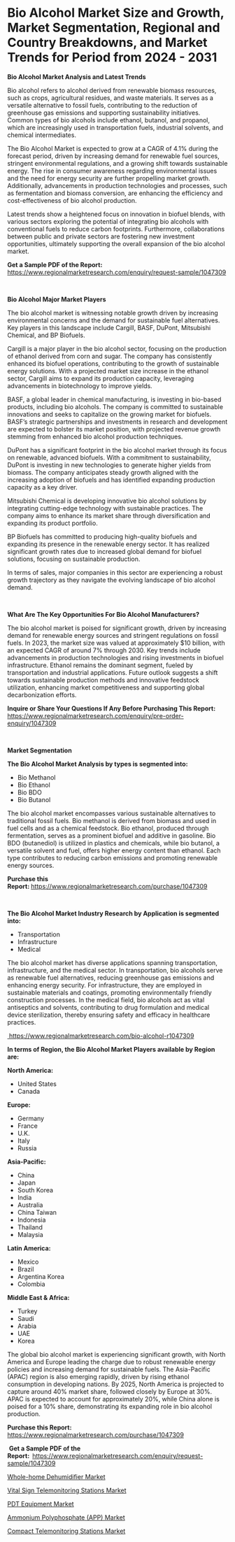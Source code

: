 <p><h1>Bio Alcohol Market Size and Growth, Market Segmentation, Regional and Country Breakdowns, and Market Trends for Period from 2024 -  2031</h1></p><p><strong>Bio Alcohol Market Analysis and Latest Trends</strong></p>
<p><p>Bio alcohol refers to alcohol derived from renewable biomass resources, such as crops, agricultural residues, and waste materials. It serves as a versatile alternative to fossil fuels, contributing to the reduction of greenhouse gas emissions and supporting sustainability initiatives. Common types of bio alcohols include ethanol, butanol, and propanol, which are increasingly used in transportation fuels, industrial solvents, and chemical intermediates.</p><p>The Bio Alcohol Market is expected to grow at a CAGR of 4.1% during the forecast period, driven by increasing demand for renewable fuel sources, stringent environmental regulations, and a growing shift towards sustainable energy. The rise in consumer awareness regarding environmental issues and the need for energy security are further propelling market growth. Additionally, advancements in production technologies and processes, such as fermentation and biomass conversion, are enhancing the efficiency and cost-effectiveness of bio alcohol production.</p><p>Latest trends show a heightened focus on innovation in biofuel blends, with various sectors exploring the potential of integrating bio alcohols with conventional fuels to reduce carbon footprints. Furthermore, collaborations between public and private sectors are fostering new investment opportunities, ultimately supporting the overall expansion of the bio alcohol market.</p></p>
<p><strong>Get a Sample PDF of the Report:&nbsp;</strong> <a href="https://www.regionalmarketresearch.com/enquiry/request-sample/1047309">https://www.regionalmarketresearch.com/enquiry/request-sample/1047309</a></p>
<p>&nbsp;</p>
<p><strong>Bio Alcohol Major Market Players</strong></p>
<p><p>The bio alcohol market is witnessing notable growth driven by increasing environmental concerns and the demand for sustainable fuel alternatives. Key players in this landscape include Cargill, BASF, DuPont, Mitsubishi Chemical, and BP Biofuels.</p><p>Cargill is a major player in the bio alcohol sector, focusing on the production of ethanol derived from corn and sugar. The company has consistently enhanced its biofuel operations, contributing to the growth of sustainable energy solutions. With a projected market size increase in the ethanol sector, Cargill aims to expand its production capacity, leveraging advancements in biotechnology to improve yields.</p><p>BASF, a global leader in chemical manufacturing, is investing in bio-based products, including bio alcohols. The company is committed to sustainable innovations and seeks to capitalize on the growing market for biofuels. BASF’s strategic partnerships and investments in research and development are expected to bolster its market position, with projected revenue growth stemming from enhanced bio alcohol production techniques.</p><p>DuPont has a significant footprint in the bio alcohol market through its focus on renewable, advanced biofuels. With a commitment to sustainability, DuPont is investing in new technologies to generate higher yields from biomass. The company anticipates steady growth aligned with the increasing adoption of biofuels and has identified expanding production capacity as a key driver.</p><p>Mitsubishi Chemical is developing innovative bio alcohol solutions by integrating cutting-edge technology with sustainable practices. The company aims to enhance its market share through diversification and expanding its product portfolio. </p><p>BP Biofuels has committed to producing high-quality biofuels and expanding its presence in the renewable energy sector. It has realized significant growth rates due to increased global demand for biofuel solutions, focusing on sustainable production.</p><p>In terms of sales, major companies in this sector are experiencing a robust growth trajectory as they navigate the evolving landscape of bio alcohol demand.</p></p>
<p>&nbsp;</p>
<p><strong>What Are The Key Opportunities For Bio Alcohol Manufacturers?</strong></p>
<p><p>The bio alcohol market is poised for significant growth, driven by increasing demand for renewable energy sources and stringent regulations on fossil fuels. In 2023, the market size was valued at approximately $10 billion, with an expected CAGR of around 7% through 2030. Key trends include advancements in production technologies and rising investments in biofuel infrastructure. Ethanol remains the dominant segment, fueled by transportation and industrial applications. Future outlook suggests a shift towards sustainable production methods and innovative feedstock utilization, enhancing market competitiveness and supporting global decarbonization efforts.</p></p>
<p><strong>Inquire or Share Your Questions If Any Before Purchasing This Report:</strong> <a href="https://www.regionalmarketresearch.com/enquiry/pre-order-enquiry/1047309">https://www.regionalmarketresearch.com/enquiry/pre-order-enquiry/1047309</a></p>
<p>&nbsp;</p>
<p><strong>Market Segmentation</strong></p>
<p><strong>The Bio Alcohol Market Analysis by types is segmented into:</strong></p>
<p><ul><li>Bio Methanol</li><li>Bio Ethanol</li><li>Bio BDO</li><li>Bio Butanol</li></ul></p>
<p><p>The bio alcohol market encompasses various sustainable alternatives to traditional fossil fuels. Bio methanol is derived from biomass and used in fuel cells and as a chemical feedstock. Bio ethanol, produced through fermentation, serves as a prominent biofuel and additive in gasoline. Bio BDO (butanediol) is utilized in plastics and chemicals, while bio butanol, a versatile solvent and fuel, offers higher energy content than ethanol. Each type contributes to reducing carbon emissions and promoting renewable energy sources.</p></p>
<p><strong>Purchase this Report:&nbsp;</strong><a href="https://www.regionalmarketresearch.com/purchase/1047309">https://www.regionalmarketresearch.com/purchase/1047309</a></p>
<p>&nbsp;</p>
<p><strong>The Bio Alcohol Market Industry Research by Application is segmented into:</strong></p>
<p><ul><li>Transportation</li><li>Infrastructure</li><li>Medical</li></ul></p>
<p><p>The bio alcohol market has diverse applications spanning transportation, infrastructure, and the medical sector. In transportation, bio alcohols serve as renewable fuel alternatives, reducing greenhouse gas emissions and enhancing energy security. For infrastructure, they are employed in sustainable materials and coatings, promoting environmentally friendly construction processes. In the medical field, bio alcohols act as vital antiseptics and solvents, contributing to drug formulation and medical device sterilization, thereby ensuring safety and efficacy in healthcare practices.</p></p>
<p><a href="https://www.regionalmarketresearch.com/bio-alcohol-r1047309">&nbsp;https://www.regionalmarketresearch.com/bio-alcohol-r1047309</a></p>
<p><strong>In terms of Region, the Bio Alcohol Market Players available by Region are:</strong></p>
<p>
    <p> <strong> North America: </strong>
        <ul>
            <li>United States</li>
            <li>Canada</li>
        </ul>
        </p> 
    <p> <strong> Europe: </strong>
        <ul>
            <li>Germany</li>
            <li>France</li>
            <li>U.K.</li>
            <li>Italy</li>
            <li>Russia</li>
        </ul>
        </p> 
    <p> <strong> Asia-Pacific: </strong>
        <ul>
            <li>China</li>
            <li>Japan</li>
            <li>South Korea</li>
            <li>India</li>
            <li>Australia</li>
            <li>China Taiwan</li>
            <li>Indonesia</li>
            <li>Thailand</li>
            <li>Malaysia</li>
        </ul>
        </p> 
    <p> <strong> Latin America: </strong>
        <ul>
            <li>Mexico</li>
            <li>Brazil</li>
            <li>Argentina Korea</li>
            <li>Colombia</li>
        </ul>
        </p> 
    <p> <strong> Middle East & Africa: </strong>
        <ul>
            <li>Turkey</li>
            <li>Saudi</li>
            <li>Arabia</li>
            <li>UAE</li>
            <li>Korea</li>
        </ul>
    </p>
    </p>
<p><p>The global bio alcohol market is experiencing significant growth, with North America and Europe leading the charge due to robust renewable energy policies and increasing demand for sustainable fuels. The Asia-Pacific (APAC) region is also emerging rapidly, driven by rising ethanol consumption in developing nations. By 2025, North America is projected to capture around 40% market share, followed closely by Europe at 30%. APAC is expected to account for approximately 20%, while China alone is poised for a 10% share, demonstrating its expanding role in bio alcohol production.</p></p>
<p><strong>Purchase this Report: </strong><a href="https://www.regionalmarketresearch.com/purchase/1047309">https://www.regionalmarketresearch.com/purchase/1047309</a></p>
<p>&nbsp;<strong>Get a Sample PDF of the Report:&nbsp;&nbsp;</strong><a href="https://www.regionalmarketresearch.com/enquiry/request-sample/1047309">https://www.regionalmarketresearch.com/enquiry/request-sample/1047309</a></p>
<p><strong></strong></p>
<p><p><a href="https://github.com/wwwkeltoum/Market-Research-Report-List-5/blob/main/whole-home-dehumidifier-market.md">Whole-home Dehumidifier Market</a></p><p><a href="https://medium.com/@onur_bayhoca1/vital-sign-telemonitoring-stations-market-global-market-insights-and-sales-trends-2024-to-2031-ba5cd5e26c9e?postPublishedType=repub">Vital Sign Telemonitoring Stations Market</a></p><p><a href="https://www.linkedin.com/pulse/pdt-equipment-market2024-2031-industry-insights-investment-lfbzc">PDT Equipment Market</a></p><p><a href="https://issuu.com/reportprime-2/docs/ammonium-polyphosphate-app-market-s_0818bedca0c90a">Ammonium Polyphosphate (APP) Market</a></p><p><a href="https://medium.com/@onur_bayhoca1/market-forecasting-change-global-compact-telemonitoring-stations-market-dynamics-and-future-trends-895b71aff249?postPublishedType=repub">Compact Telemonitoring Stations Market</a></p></p>